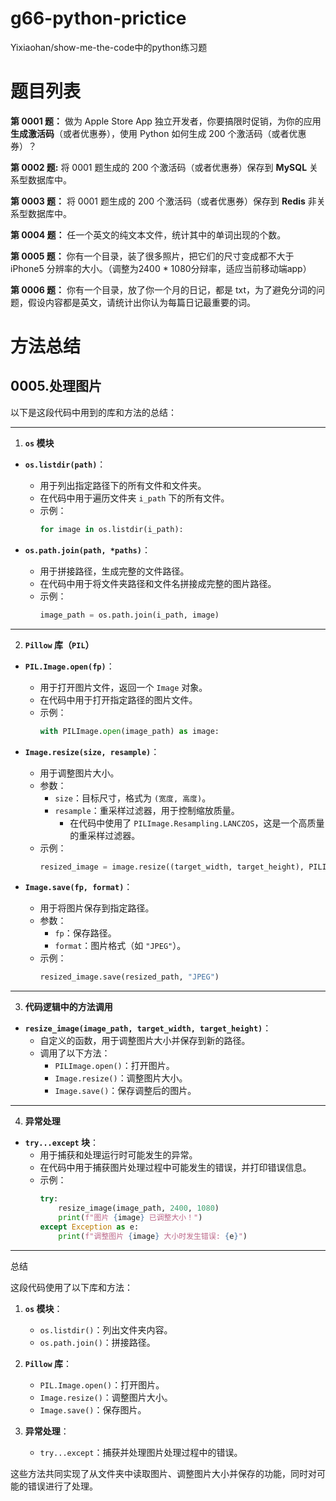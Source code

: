 # g66-python-prictice

Yixiaohan/show-me-the-code中的python练习题

# 题目列表

**第 0001 题：** 做为 Apple Store App 独立开发者，你要搞限时促销，为你的应用**生成激活码**（或者优惠券），使用 Python 如何生成 200 个激活码（或者优惠券）？

**第 0002 题:** 将 0001 题生成的 200 个激活码（或者优惠券）保存到 **MySQL** 关系型数据库中。

**第 0003 题：** 将 0001 题生成的 200 个激活码（或者优惠券）保存到 **Redis** 非关系型数据库中。

**第 0004 题：** 任一个英文的纯文本文件，统计其中的单词出现的个数。

**第 0005 题：** 你有一个目录，装了很多照片，把它们的尺寸变成都不大于 iPhone5 分辨率的大小。（调整为2400 * 1080分辩率，适应当前移动端app）

**第 0006 题：** 你有一个目录，放了你一个月的日记，都是 txt，为了避免分词的问题，假设内容都是英文，请统计出你认为每篇日记最重要的词。

# 方法总结



## 0005.处理图片


以下是这段代码中用到的库和方法的总结：

---

1. **`os` 模块**

- **`os.listdir(path)`**：

  - 用于列出指定路径下的所有文件和文件夹。
  - 在代码中用于遍历文件夹 `i_path` 下的所有文件。
  - 示例：
    ```python
    for image in os.listdir(i_path):
    ```
- **`os.path.join(path, *paths)`**：

  - 用于拼接路径，生成完整的文件路径。
  - 在代码中用于将文件夹路径和文件名拼接成完整的图片路径。
  - 示例：
    ```python
    image_path = os.path.join(i_path, image)
    ```

---

2. **`Pillow` 库（`PIL`）**

- **`PIL.Image.open(fp)`**：

  - 用于打开图片文件，返回一个 `Image` 对象。
  - 在代码中用于打开指定路径的图片文件。
  - 示例：
    ```python
    with PILImage.open(image_path) as image:
    ```
- **`Image.resize(size, resample)`**：

  - 用于调整图片大小。
  - 参数：
    - `size`：目标尺寸，格式为 `(宽度, 高度)`。
    - `resample`：重采样过滤器，用于控制缩放质量。
      - 在代码中使用了 `PILImage.Resampling.LANCZOS`，这是一个高质量的重采样过滤器。
  - 示例：
    ```python
    resized_image = image.resize((target_width, target_height), PILImage.Resampling.LANCZOS)
    ```
- **`Image.save(fp, format)`**：

  - 用于将图片保存到指定路径。
  - 参数：
    - `fp`：保存路径。
    - `format`：图片格式（如 `"JPEG"`）。
  - 示例：
    ```python
    resized_image.save(resized_path, "JPEG")
    ```

---

3. **代码逻辑中的方法调用**

- **`resize_image(image_path, target_width, target_height)`**：
  - 自定义的函数，用于调整图片大小并保存到新的路径。
  - 调用了以下方法：
    - `PILImage.open()`：打开图片。
    - `Image.resize()`：调整图片大小。
    - `Image.save()`：保存调整后的图片。

---

4. **异常处理**

- **`try...except` 块**：
  - 用于捕获和处理运行时可能发生的异常。
  - 在代码中用于捕获图片处理过程中可能发生的错误，并打印错误信息。
  - 示例：
    ```python
    try:
        resize_image(image_path, 2400, 1080)
        print(f"图片 {image} 已调整大小！")
    except Exception as e:
        print(f"调整图片 {image} 大小时发生错误: {e}")
    ```

---

总结

这段代码使用了以下库和方法：

1. **`os` 模块**：

   - `os.listdir()`：列出文件夹内容。
   - `os.path.join()`：拼接路径。
2. **`Pillow` 库**：

   - `PIL.Image.open()`：打开图片。
   - `Image.resize()`：调整图片大小。
   - `Image.save()`：保存图片。
3. **异常处理**：

   - `try...except`：捕获并处理图片处理过程中的错误。

这些方法共同实现了从文件夹中读取图片、调整图片大小并保存的功能，同时对可能的错误进行了处理。
